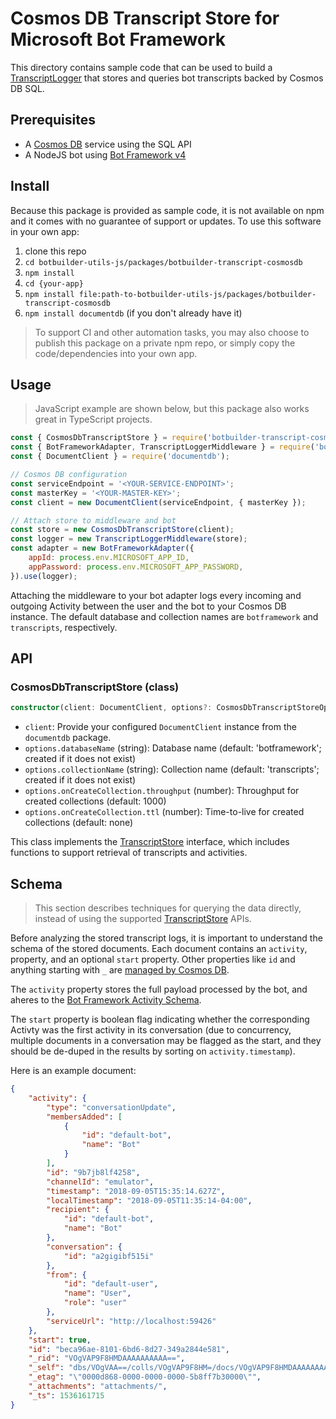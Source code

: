 # Cosmos DB Transcript Store for Microsoft Bot Framework

This directory contains sample code that can be used to build a [TranscriptLogger](https://github.com/Microsoft/botbuilder-js/blob/master/libraries/botbuilder-core/src/transcriptLogger.ts) that stores and queries bot transcripts backed by Cosmos DB SQL.

## Prerequisites

- A [Cosmos DB](https://docs.microsoft.com/en-us/azure/cosmos-db/introduction) service using the SQL API
- A NodeJS bot using [Bot Framework v4](https://docs.microsoft.com/en-us/azure/bot-service/?view=azure-bot-service-4.0)

## Install

Because this package is provided as sample code, it is not available on npm and it comes with no guarantee of support or updates. To use this software in your own app:

1. clone this repo
2. `cd botbuilder-utils-js/packages/botbuilder-transcript-cosmosdb`
3. `npm install`
4. `cd {your-app}`
5. `npm install file:path-to-botbuilder-utils-js/packages/botbuilder-transcript-cosmosdb`
6. `npm install documentdb` (if you don't already have it)

> To support CI and other automation tasks, you may also choose to publish this package on a private npm repo, or simply copy the code/dependencies into your own app.

## Usage

> JavaScript example are shown below, but this package also works great in TypeScript projects.

```JavaScript
const { CosmosDbTranscriptStore } = require('botbuilder-transcript-cosmosdb');
const { BotFrameworkAdapter, TranscriptLoggerMiddleware } = require('botbuilder');
const { DocumentClient } = require('documentdb');

// Cosmos DB configuration
const serviceEndpoint = '<YOUR-SERVICE-ENDPOINT>';
const masterKey = '<YOUR-MASTER-KEY>';
const client = new DocumentClient(serviceEndpoint, { masterKey });

// Attach store to middleware and bot
const store = new CosmosDbTranscriptStore(client);
const logger = new TranscriptLoggerMiddleware(store);
const adapter = new BotFrameworkAdapter({
	appId: process.env.MICROSOFT_APP_ID,
	appPassword: process.env.MICROSOFT_APP_PASSWORD,
}).use(logger);
```

Attaching the middleware to your bot adapter logs every incoming and outgoing Activity between the user and the bot to your Cosmos DB instance. The default database and collection names are `botframework` and `transcripts`, respectively.

## API

### CosmosDbTranscriptStore (class)

```TypeScript
constructor(client: DocumentClient, options?: CosmosDbTranscriptStoreOptions)
```

* `client`: Provide your configured `DocumentClient` instance from the `documentdb` package.
* `options.databaseName` (string): Database name (default: 'botframework'; created if it does not exist)
* `options.collectionName` (string): Collection name (default: 'transcripts'; created if it does not exist)
* `options.onCreateCollection.throughput` (number): Throughput for created collections (default: 1000)
* `options.onCreateCollection.ttl` (number): Time-to-live for created collections (default: none)

This class implements the [TranscriptStore](https://github.com/Microsoft/botbuilder-js/blob/master/libraries/botbuilder-core/src/transcriptLogger.ts#L154-L183) interface, which includes functions to support retrieval of transcripts and activities.

## Schema

> This section describes techniques for querying the data directly, instead of using the supported [TranscriptStore](https://github.com/Microsoft/botbuilder-js/blob/master/libraries/botbuilder-core/src/transcriptLogger.ts#L154-L183) APIs.

Before analyzing the stored transcript logs, it is important to understand the schema of the stored documents. Each document contains an `activity`, property, and an optional `start` property. Other properties like `id` and anything starting with `_` are [managed by Cosmos DB]((https://docs.microsoft.com/en-us/azure/cosmos-db/sql-api-resources#system-vs-user-defined-resources)).

The `activity` property stores the full payload processed by the bot, and aheres to the [Bot Framework Activity Schema](https://github.com/Microsoft/BotBuilder/blob/hub/specs/transcript/transcript.md). 

The `start` property is boolean flag indicating whether the corresponding Activty was the first activity in its conversation (due to concurrency, multiple documents in a conversation may be flagged as the start, and they should be de-duped in the results by sorting on `activity.timestamp`).

Here is an example document:

```JSON
{
	"activity": {
		"type": "conversationUpdate",
		"membersAdded": [
			{
				"id": "default-bot",
				"name": "Bot"
			}
		],
		"id": "9b7jb8lf4258",
		"channelId": "emulator",
		"timestamp": "2018-09-05T15:35:14.627Z",
		"localTimestamp": "2018-09-05T11:35:14-04:00",
		"recipient": {
			"id": "default-bot",
			"name": "Bot"
		},
		"conversation": {
			"id": "a2gigibf515i"
		},
		"from": {
			"id": "default-user",
			"name": "User",
			"role": "user"
		},
		"serviceUrl": "http://localhost:59426"
	},
	"start": true,
	"id": "beca96ae-8101-6bd6-8d27-349a2844e581",
	"_rid": "VOgVAP9F8HMDAAAAAAAAAA==",
	"_self": "dbs/VOgVAA==/colls/VOgVAP9F8HM=/docs/VOgVAP9F8HMDAAAAAAAAAA==/",
	"_etag": "\"0000d868-0000-0000-0000-5b8ff7b30000\"",
	"_attachments": "attachments/",
	"_ts": 1536161715
}
```